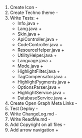 1. Create Icon -
2. Create Techno theme -
3. Write Tests: +
    * Info.java +
    * Lang.java +
    * Skin.java +
    * ApiController.java +
    * CodeController.java +
    * ResourceHelper.java +
    * UtilityHelper.java +
    * Language.java +
    * Mode.java +
    * HighlightFilter.java +
    * TagCompensator.java +
    * HighlightPygments.java +
    * OptionsParser.java +
    * HighlightService.java +
    * DatabaseService.java +
4. Create Open Graph Meta Links -
5. Test Deploy -
6. Write ChangeLog.md -
7. Write ReadMe.md -
8. Add Copyright on all files -
9. Add arrow navigation +
